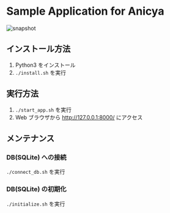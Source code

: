 # Sample Application for Anicya
![snapshot](https://user-images.githubusercontent.com/6835793/55947362-463a1f80-5c89-11e9-813a-988e21b1f5af.png)
## インストール方法
1. Python3 をインストール
2. `./install.sh` を実行

## 実行方法
1. `./start_app.sh` を実行
2. Web ブラウザから http://127.0.0.1:8000/ にアクセス

## メンテナンス
### DB(SQLite) への接続
`./connect_db.sh` を実行

### DB(SQLite) の初期化
`./initialize.sh` を実行
